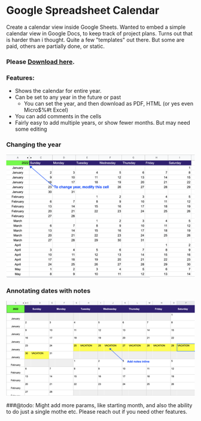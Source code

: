 # Google Spreadsheet Calendar
Create a calendar view inside Google Sheets. Wanted to embed a simple calendar view in Google Docs, to keep track of project plans. Turns out that is harder than i thought. Quite a few "templates" out there. But some are paid, others are partially done, or static. 

### Please **[Download here](https://docs.google.com/spreadsheets/d/13Ip7XqFefAhJLJExgPwqhUVyzK9U10TeIDiKt4Wc6SU/edit?usp=sharing).**

### Features:
* Shows the calendar for entire year. 
* Can be set to any year in the future or past
  * You can set the year, and then download as PDF, HTML (or yes even Micro$%#t Excel)   
* You can add comments in the cells 
* Fairly easy to add multiple years, or show fewer months. But may need some editing

### Changing the year 
![Changing the year parameter](images/calendar_setup.png)

### Annotating dates with notes 

![Changing the year parameter](images/annotations.png)

###@todo: 
Might add more params, like starting month, and also the ability to do just a single mothe etc. Please reach out if you need other features. 

